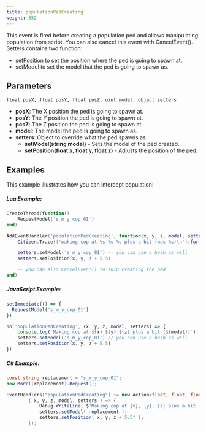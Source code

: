```yaml
---
title: populationPedCreating
weight: 552
---
```


This event is fired before creating a population ped and allows manipulating population from script.
You can also cancel this event with CancelEvent().
Setters contains two function:
- setPosition to set the position where the ped is going to spawn at.
- setModel to set the model that the ped is going to spawn as.

Parameters
----------

```
float posX, float posY, float posZ, uint model, object setters
```

- **posX**: The X position the ped is going to spawn at.
- **posY**: The Y position the ped is going to spawn at.
- **posZ**: The Z position the ped is going to spawn at.
- **model**: The model the ped is going to spawn as.
- **setters**: Object to override what the ped spawns as.
  - **setModel(string model)** - Sets the model of the ped created.
  - **setPosition(float x, float y, float z)** - Adjusts the position of the ped.

Examples
--------

This example illustrates how you can intercept population:

##### Lua Example:
```lua
CreateThread(function()
    RequestModel('s_m_y_cop_01')
end)

AddEventHandler('populationPedCreating', function(x, y, z, model, setters)
    Citizen.Trace(('making cop at %s %s %s plus a bit (was %s)\n'):format(tostring(x), tostring(y), tostring(z), tostring(model)))

    setters.setModel('s_m_y_cop_01') -- you can use a hash as well
    setters.setPosition(x, y, z + 5.5)

    -- you can also CancelEvent() to skip creating the ped
end)
```

##### JavaScript Example:
```js
setImmediate(() => {
  RequestModel('s_m_y_cop_01')
})

on('populationPedCreating', (x, y, z, model, setters) => {
    console.log(`Making cop at ${x} ${y} ${z} plus a bit (${model})`);
    setters.setModel('s_m_y_cop_01') // you can use a hash as well
    setters.setPosition(x, y, z + 5.5)
})

```

##### C# Example:
```cs
const string replacement = "s_m_y_cop_01";
new Model(replacement).Request();

EventHandlers["populationPedCreating"] += new Action<float, float, float, uint, dynamic>(
        ( x, y, z, model, setters ) => {
            Debug.WriteLine( $"Making cop at {x}, {y}, {z} plus a bit ({(PedHash)model})" );
            setters.setModel( replacement );
            setters.setPosition( x, y, z + 5.5f );
        });

```
